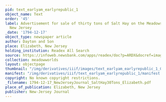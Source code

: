 ```yaml
---
pid: text_earlyam_earlyrepublic_1
object_name: Text
order: '45'
label: Advertisement for sale of thirty tons of Salt Hay on the Meadows near Elizabethtown,
  New Jersey
_date: '1794-12-17'
object_type: newspaper article
author: Dayton and Son
place: Elizabeth, New Jersey
holding_institution: Readex All Search
source: https://infoweb.newsbank.com/apps/readex/doc?p=ARDX&docref=image/v2%3A107661F0956FDE88%40EANX-10766895BB81DF18%402376656-1076689607625D98%402-10766896A1578D90%40Advertisement.
collection: meadowworlds
layout: objectpage
thumbnail: "/img/derivatives/iiif/images/text_earlyam_earlyrepublic_1_0/full/250,/0/default.jpg"
manifest: "/img/derivatives/iiif/text_earlyam_earlyrepublic_1/manifest.json"
copyright: No known copyright restrictions.
_filename: 1794-12-17_NewJerseyJournal_SaltHay30Tons_Elizabeth.pdf
place_of_publication: Elizabeth, New Jersey
publisher: New-Jersey Journal
---
```

